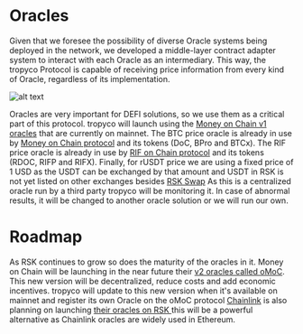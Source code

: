 # Oracles
Given that we foresee the possibility of diverse Oracle systems being deployed in the network, we developed a middle-layer contract adapter system to interact with each Oracle as an intermediary. This way, the tropyco Protocol is capable of receiving price information from every kind of Oracle, regardless of its implementation.

![alt text](../whitepaper/LaTeX/img/oracles.png "Oracle adapter layers diagram")

Oracles are very important for DEFI solutions, so we use them as a critical part of this protocol.
tropyco will launch using the [Money on Chain v1 oracles](https://github.com/money-on-chain/Amphiraos-Oracle) that are currently on mainnet. The BTC price oracle is already in use by [Money on Chain protocol](https://alpha.moneyonchain.com/) and its tokens (DoC, BPro and BTCx). The RIF price oracle is already in use by [RIF on Chain protocol](https://rif.moneyonchain.com/) and its tokens (RDOC, RIFP and RIFX). Finally, for rUSDT price we are using a fixed price of 1 USD as the USDT can be exchanged by that amount and USDT in RSK is not yet listed on other exchanges besides [RSK Swap](https://rskswap.com/)
As this is a centralized oracle run by a third party tropyco will be monitoring it. In case of abnormal results, it will be changed to another oracle solution or we will run our own.

# Roadmap
As RSK continues to grow so does the maturity of the oracles in it. Money on Chain will be launching in the near future their [v2 oracles called oMoC](https://developers.rsk.co/solutions/oraclemoneyonchain/). This new version will be decentralized, reduce costs and add economic incentives. tropyco will update to this new version when it's available on mainnet and register its own Oracle on the oMoC protocol
[Chainlink](https://chain.link/) is also planning on launching [their oracles on RSK ](https://www.rifos.org/blog/chainlink-integrated-as-part-of-the-rif-gateways-ecosystem-on-rsk) this will be a powerful alternative as Chainlink oracles are widely used in Ethereum.
